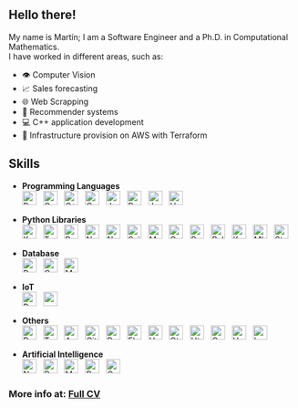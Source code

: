 ## Hello there!

My name is Martín; I am a Software Engineer and a Ph.D. in Computational Mathematics.<br>
I have worked in different areas, such as:
* 👁️ Computer Vision
* 📈 Sales forecasting
* 🌐 Web Scrapping
* 🎯 Recommender systems
* 💻 C++ application development
* 🔨 Infrastructure provision on AWS with Terraform

##  Skills

* **Programming Languages**<br>
<a name="programming_languages"></a>
[<img src="https://img.shields.io/badge/Python-282C34?logo=python" alt="Python logo" title="Python" height="25" />][programming_languages]
&nbsp;
[<img src="https://img.shields.io/badge/C-282C34?logo=c&logoColor=A8B9CC" alt="C logo" title="C++" height="25" />][programming_languages]
&nbsp;
[<img src="https://img.shields.io/badge/C%2B%2B-282C34?logo=c%2B%2B&logoColor=00599C" alt="C++ logo" title="C++" height="25" />][programming_languages]
&nbsp;
[<img src="https://custom-icon-badges.demolab.com/badge/C%23-282C34?logo=cshrp&logoColor=71D291" alt="C%23 logo" title="C%23" height="25" />][programming_languages]
&nbsp;
[<img src="https://img.shields.io/badge/Java-282C34?logo=openjdk&logoColor=yellow" alt="Java logo" title="Java" height="25" />][programming_languages]
&nbsp;
[<img src="https://img.shields.io/badge/Bash-282C34?logo=gnubash" alt="Bash logo" title="Bash" height="25" />][programming_languages]
&nbsp;
[<img src="https://img.shields.io/badge/JavaScript-282C34?logo=javascript" alt="JavaScript logo" title="JavaScript" height="25" />][programming_languages]
&nbsp;
[<img src="https://img.shields.io/badge/Haxe-282C34?logo=haxe" alt="Haxe logo" title="Haxe" height="25" />][programming_languages]
&nbsp;

* **Python Libraries**<br>
<a name="python_libraries"></a>
[<img src="https://img.shields.io/badge/Keras-282C34?logo=keras&logoColor=D00000" alt="Keras logo" title="Keras" height="25" />][python_libraries]
&nbsp;
[<img src="https://img.shields.io/badge/Tensorflow-282C34?logo=tensorflow" alt="Tensorflow logo" title="Tensorflow" height="25" />][python_libraries]
&nbsp;
[<img src="https://img.shields.io/badge/Pandas-282C34?logo=pandas&logoColor=150458" alt="Pandas logo" title="Pandas" height="25" />][python_libraries]
&nbsp;
[<img src="https://img.shields.io/badge/Numpy-282C34?logo=numpy&logoColor=blue" alt="Numpy logo" title="Numpy" height="25" />][python_libraries]
&nbsp;
[<img src="https://img.shields.io/badge/Selenium-282C34?logo=selenium" alt="Numpy logo" title="Numpy" height="25" />][python_libraries]
&nbsp;
[<img src="https://img.shields.io/badge/Scikit--Learn-282C34?logo=scikit-Learn" alt="Scikit Learn logo" title="Scikit Learn" height="25" />][python_libraries]
&nbsp;
[<img src="https://custom-icon-badges.demolab.com/badge/Matplotlib-282C34?logo=matplotlib&logoColor=71D291" alt="Matplotlib logo" title="Matplotlib" height="25" />][python_libraries]
&nbsp;
[<img src="https://img.shields.io/badge/OpenCV-282C34?logo=opencv&logoColor=5C3EE8" alt="OpenCV logo" title="OpenCV" height="25" />][python_libraries]
&nbsp;
[<img src="https://img.shields.io/badge/Ray-282C34?logo=ray" alt="Ray logo" title="Ray" height="25" />][python_libraries]
&nbsp;
[<img src="https://img.shields.io/badge/Polars-282C34?logo=polars" alt="Polars logo" title="Polars" height="25" />][python_libraries]
&nbsp;
[<img src="https://img.shields.io/badge/Kedro-282C34?logo=kedro" alt="Kedro logo" title="Kedro" height="25" />][python_libraries]
&nbsp;
[<img src="https://img.shields.io/badge/MLflow-282C34?logo=mlflow" alt="MLflow logo" title="MLflow" height="25" />][python_libraries]
&nbsp;
[<img src="https://img.shields.io/badge/Streamlit-282C34?logo=streamlit" alt="Streamlit logo" title="Streamlit" height="25" />][python_libraries]
&nbsp;

* **Database**<br>
<a name="database"></a>
[<img src="https://img.shields.io/badge/PostgreSQL-282C34?logo=postgresql" alt="PostgreSQL logo" title="PostgreSQL" height="25" />][database]
&nbsp;
[<img src="https://custom-icon-badges.demolab.com/badge/Oracle-282C34?logo=oracle&logoColor=F80000" alt="Oracle logo" title="Oracle" height="25" />][database]
&nbsp;
[<img src="https://img.shields.io/badge/MySQL-282C34?logo=mysql" alt="MySQL logo" title="MySQL" height="25" />][database]
&nbsp;

* **IoT**<br>
<a name="iot"></a>
[<img src="https://img.shields.io/badge/Raspberry_pi-282C34?logo=raspberrypi&logoColor=A22846" alt="Raspberry pi logo" title="Raspberry pi" height="25" />][iot]
&nbsp;
[<img src="https://img.shields.io/badge/Arduino-282C34?logo=arduino&logoColor=00878F" alt="arduino logo" title="arduino" height="25" />][iot]
&nbsp;

* **Others**<br>
<a name="others"></a>
[<img src="https://img.shields.io/badge/Databricks-282C34?logo=databricks" alt="Databricks logo" title="Databricks" height="25" />][others]
&nbsp;
[<img src="https://img.shields.io/badge/Terraform-282C34?logo=terraform" alt="Terraform logo" title="Terraform" height="25" />][others]
&nbsp;
[<img src="https://custom-icon-badges.demolab.com/badge/AWS-282C34.svg?logo=aws&logoColor=orange" alt="AWS logo" title="AWS" height="25" />][others]
&nbsp;
[<img src="https://img.shields.io/badge/Git-282C34?logo=git" alt="Git logo" title="Git" height="25" />][others]
&nbsp;
[<img src="https://img.shields.io/badge/Docker-282C34?logo=docker" alt="Docker logo" title="Docker" height="25" />][others]
&nbsp;
[<img src="https://img.shields.io/badge/Elasticsearch-282C34?logo=elasticsearch&logoColor=005571" alt="Elasticsearch logo" title="Elasticsearch" height="25" />][others]
&nbsp;
[<img src="https://img.shields.io/badge/Unity3D-282C34?logo=unity" alt="Unity3D logo" title="Unity3D" height="25" />][others]
&nbsp;
[<img src="https://img.shields.io/badge/Qt_Framework-282C34?logo=qt" alt="Qt logo" title="Qt Framework" height="25" />][others]
&nbsp;
[<img src="https://img.shields.io/badge/Html5-282C34?logo=html5" alt="Html5 logo" title="Html5" height="25" />][others]
&nbsp;
[<img src="https://img.shields.io/badge/CSS-282C34?logo=css&logoColor=663399" alt="Css logo" title="Css" height="25" />][others]
&nbsp;
[<img src="https://img.shields.io/badge/Vue.js-282C34?logo=vuedotjs" alt="Vuedotjs logo" title="Vuedotjs" height="25" />][others]
&nbsp;
[<img src="https://img.shields.io/badge/LaTeX-282C34?logo=latex&logoColor=008080" alt="LaTeX logo" title="LaTeX" height="25" />][others]
&nbsp;

* **Artificial Intelligence**<br>
<a name="artificial_intelligence"></a>
[<img src="https://img.shields.io/badge/Neural_Networks-282C34?" alt="Neural Networks logo" title="Neural Networks" height="25" />][artificial_intelligence]
&nbsp;
[<img src="https://img.shields.io/badge/Deep_Learning-282C34?" alt="Deep Learning logo" title="Deep Learning" height="25" />][artificial_intelligence]
&nbsp;
[<img src="https://img.shields.io/badge/Machine_Learning-282C34?" alt="Machine Learning logo" title="Machine Learning" height="25" />][artificial_intelligence]
&nbsp;
[<img src="https://img.shields.io/badge/Data_Science-282C34?" alt="Data Science logo" title="Data Science" height="25" />][artificial_intelligence]
&nbsp;
[<img src="https://img.shields.io/badge/Computer_Vision-282C34?" alt="Computer Vision logo" title="Computer Vision" height="25" />][artificial_intelligence]
&nbsp;

### More info at: [Full CV](https://drive.google.com/file/d/1D6rteBfSVazB5RMiO5huj90rRIjIJxty/view) 

[programming_languages]: #programming_languages--
[python_libraries]: #python_libraries--
[database]: #database--
[iot]: #iot--
[others]: #others--
[artificial_intelligence]: #artificial_intelligence--
